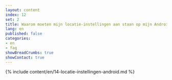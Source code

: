 ```yaml
---
layout: content
index: 12
set: 2
title: Waarom moeten mijn locatie-instellingen aan staan op mijn Android-telefoon?
lang: en
published: false
categories:
- en
- faq
showBreadCrumbs: true
showContact: true
---
```

{% include content/en/14-locatie-instellingen-android.md %}
